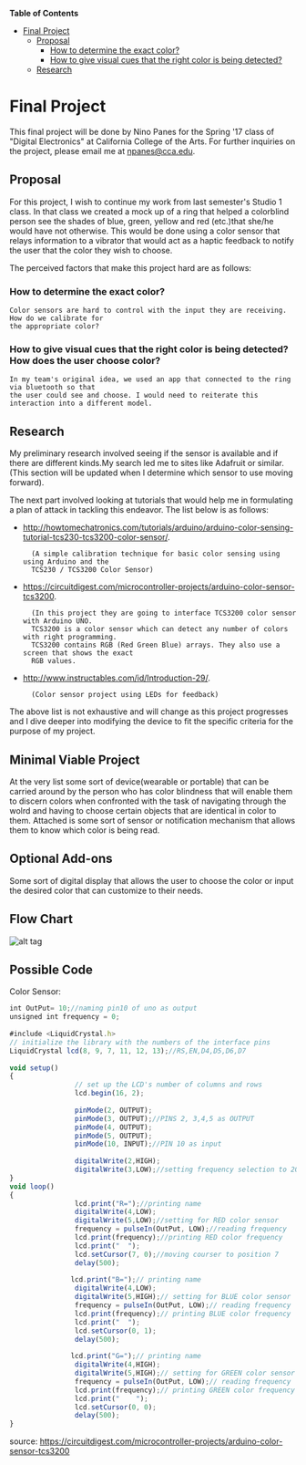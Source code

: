 **Table of Contents**  

- [Final Project](#)
	- [Proposal](#)
		- [How to determine the exact color?](#)
		- [How to give visual cues that the right color is being detected?](#)
	- [Research](#)

# Final Project 
This final project will be done by Nino Panes for the Spring '17 class of "Digital Electronics" at California College of the Arts.
For further inquiries on the project, please email me at npanes@cca.edu.

## Proposal
For this project, I wish to continue my work from last semester's Studio 1 class. In that class we created a mock up of a ring that helped a colorblind person see the shades of blue, green, yellow and red (etc.)that she/he would have not otherwise. This would be done using a color sensor that relays information to a vibrator that would act as a haptic feedback to notify the user that the color they wish to choose.

The perceived factors that make this project hard are as follows: 
### How to determine the exact color?
	Color sensors are hard to control with the input they are receiving. How do we calibrate for 
	the appropriate color?
### How to give visual cues that the right color is being detected? How does the user choose color?
	In my team's original idea, we used an app that connected to the ring via bluetooth so that 
	the user could see and choose. I would need to reiterate this interaction into a different model.

## Research

My preliminary research involved seeing if the sensor is available and if there are different kinds.My search led me to sites like 
Adafruit or similar. (This section will be updated when I determine which sensor to use moving forward).

The next part involved looking at tutorials that would help me in formulating a plan of attack in tackling this endeavor. The list below is as follows:

* http://howtomechatronics.com/tutorials/arduino/arduino-color-sensing-tutorial-tcs230-tcs3200-color-sensor/.
		
		(A simple calibration technique for basic color sensing using using Arduino and the 
		TCS230 / TCS3200 Color Sensor)
		
* https://circuitdigest.com/microcontroller-projects/arduino-color-sensor-tcs3200.
	
		(In this project they are going to interface TCS3200 color sensor with Arduino UNO. 
		TCS3200 is a color sensor which can detect any number of colors with right programming. 
		TCS3200 contains RGB (Red Green Blue) arrays. They also use a screen that shows the exact 
		RGB values.
		
* http://www.instructables.com/id/Introduction-29/.
	
		(Color sensor project using LEDs for feedback)

The above list is not exhaustive and will change as this project progresses and I dive deeper into modifying the device to fit the specific criteria for the purpose of my project.


## Minimal Viable Project
At the very list some sort of device(wearable or portable) that can be carried around by the person who has color blindness that will enable them to discern colors when confronted with the task of navigating through the wolrd and having to choose certain objects that are identical in color to them. Attached is some sort of sensor or notification mechanism that allows them to know which color is being read.

## Optional Add-ons
Some sort of digital display that allows the user to choose the color or input the desired color that can customize to their needs.

## Flow Chart
![alt tag](http://i63.tinypic.com/6ozlfn.png)

## Possible Code
Color Sensor:
```javascript
int OutPut= 10;//naming pin10 of uno as output
unsigned int frequency = 0;
 
#include <LiquidCrystal.h>
// initialize the library with the numbers of the interface pins
LiquidCrystal lcd(8, 9, 7, 11, 12, 13);//RS,EN,D4,D5,D6,D7
 
void setup()
{
                // set up the LCD's number of columns and rows
                lcd.begin(16, 2);
 
                pinMode(2, OUTPUT);
                pinMode(3, OUTPUT);//PINS 2, 3,4,5 as OUTPUT
                pinMode(4, OUTPUT);
                pinMode(5, OUTPUT);
                pinMode(10, INPUT);//PIN 10 as input
 
                digitalWrite(2,HIGH);
                digitalWrite(3,LOW);//setting frequency selection to 20%
}
void loop()
{
                lcd.print("R=");//printing name
                digitalWrite(4,LOW);
                digitalWrite(5,LOW);//setting for RED color sensor
                frequency = pulseIn(OutPut, LOW);//reading frequency
                lcd.print(frequency);//printing RED color frequency
                lcd.print("  ");
                lcd.setCursor(7, 0);//moving courser to position 7
                delay(500);
               
               lcd.print("B=");// printing name
                digitalWrite(4,LOW);
                digitalWrite(5,HIGH);// setting for BLUE color sensor
                frequency = pulseIn(OutPut, LOW);// reading frequency
                lcd.print(frequency);// printing BLUE color frequency
                lcd.print("  ");
                lcd.setCursor(0, 1);
                delay(500);
               
               lcd.print("G=");// printing name
                digitalWrite(4,HIGH);
                digitalWrite(5,HIGH);// setting for GREEN color sensor
                frequency = pulseIn(OutPut, LOW);// reading frequency
                lcd.print(frequency);// printing GREEN color frequency
                lcd.print("    ");
                lcd.setCursor(0, 0);
                delay(500);        
}            
```
source: https://circuitdigest.com/microcontroller-projects/arduino-color-sensor-tcs3200


